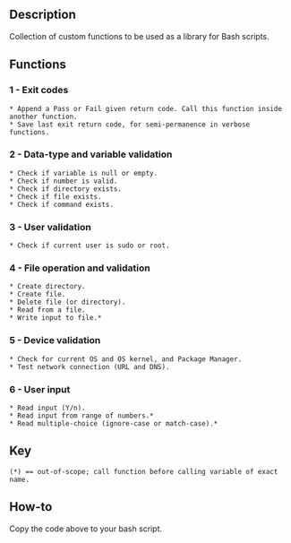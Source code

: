 ## Description
Collection of custom functions to be used as a library for Bash scripts.

## Functions
### 1 - Exit codes
    * Append a Pass or Fail given return code. Call this function inside another function.
    * Save last exit return code, for semi-permanence in verbose functions.

### 2 - Data-type and variable validation
    * Check if variable is null or empty.
    * Check if number is valid.
    * Check if directory exists.
    * Check if file exists.
    * Check if command exists.

### 3 - User validation
    * Check if current user is sudo or root.

### 4 - File operation and validation
    * Create directory.
    * Create file.
    * Delete file (or directory).
    * Read from a file.
    * Write input to file.*

### 5 - Device validation
    * Check for current OS and OS kernel, and Package Manager.
    * Test network connection (URL and DNS).

### 6 - User input
    * Read input (Y/n).
    * Read input from range of numbers.*
    * Read multiple-choice (ignore-case or match-case).*

## Key
    (*) == out-of-scope; call function before calling variable of exact name.

## How-to
Copy the code above to your bash script.